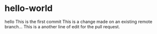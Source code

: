 # hello-world
hello
This is the first commit
This is a change made on an existing remote branch...
This is a another line of edit for the pull request.
